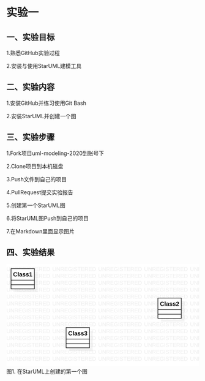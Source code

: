 # 实验一

## 一、实验目标

1.熟悉GitHub实验过程

2.安装与使用StarUML建模工具

## 二、实验内容

1.安装GitHub并练习使用Git Bash

2.安装StarUML并创建一个图

## 三、实验步骤

1.Fork项目uml-modeling-2020到账号下

2.Clone项目到本机磁盘

3.Push文件到自己的项目

4.PullRequest提交实验报告

5.创建第一个StarUML图

6.将StarUML图Push到自己的项目

7.在Markdown里面显示图片

## 四、实验结果

![第一个UML图](./model1.jpg)  
图1. 在StarUML上创建的第一个图
